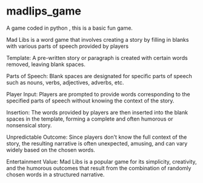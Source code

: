 # madlips_game
A game coded in python , this is a basic fun game.


Mad Libs is a word game that involves creating a story by filling in blanks with various parts of speech provided by players

Template: A pre-written story or paragraph is created with certain words removed, leaving blank spaces.

Parts of Speech: Blank spaces are designated for specific parts of speech such as nouns, verbs, adjectives, adverbs, etc.

Player Input: Players are prompted to provide words corresponding to the specified parts of speech without knowing the context of the story.

Insertion: The words provided by players are then inserted into the blank spaces in the template, forming a complete and often humorous or nonsensical story.

Unpredictable Outcome: Since players don't know the full context of the story, the resulting narrative is often unexpected, amusing, and can vary widely based on the chosen words.

Entertainment Value: Mad Libs is a popular game for its simplicity, creativity, and the humorous outcomes that result from the combination of randomly chosen words in a structured narrative.
